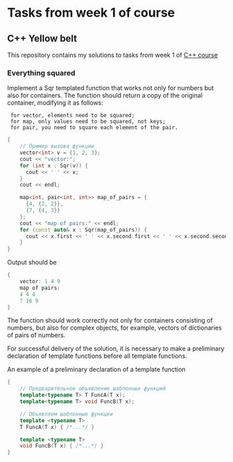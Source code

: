 # Tasks from week 1 of course

## C++ Yellow belt
This repository contains my solutions to tasks from week 1 of [C++ course](https://www.coursera.org/learn/c-plus-plus-yellow/home/welcome)
### Everything squared

Implement a Sqr templated function that works not only for numbers but also for containers. The function should return a copy of the original container, modifying it as follows:

     for vector, elements need to be squared;
     for map, only values need to be squared, not keys;
     for pair, you need to square each element of the pair.
```cpp
{
    // Пример вызова функции
    vector<int> v = {1, 2, 3};
    cout << "vector:";
    for (int x : Sqr(v)) {
      cout << ' ' << x;
    }
    cout << endl;

    map<int, pair<int, int>> map_of_pairs = {
      {4, {2, 2}},
      {7, {4, 3}}
    };
    cout << "map of pairs:" << endl;
    for (const auto& x : Sqr(map_of_pairs)) {
      cout << x.first << ' ' << x.second.first << ' ' << x.second.second << endl;
    }
}
```
Output should be
```cpp
{
    vector: 1 4 9
    map of pairs:
    4 4 4
    7 16 9
}
```
The function should work correctly not only for containers consisting of numbers, but also for complex objects, for example, vectors of dictionaries of pairs of numbers.

For successful delivery of the solution, it is necessary to make a preliminary declaration of template functions before all template functions.

An example of a preliminary declaration of a template function
```cpp
{
    // Предварительное объявление шаблонных функций
    template<typename T> T FuncA(T x);
    template<typename T> void FuncB(T x);

    // Объявляем шаблонные функции
    template <typename T>
    T FuncA(T x) { /*...*/ }

    template <typename T>
    void FuncB(T x) { /*...*/ }
}
```
